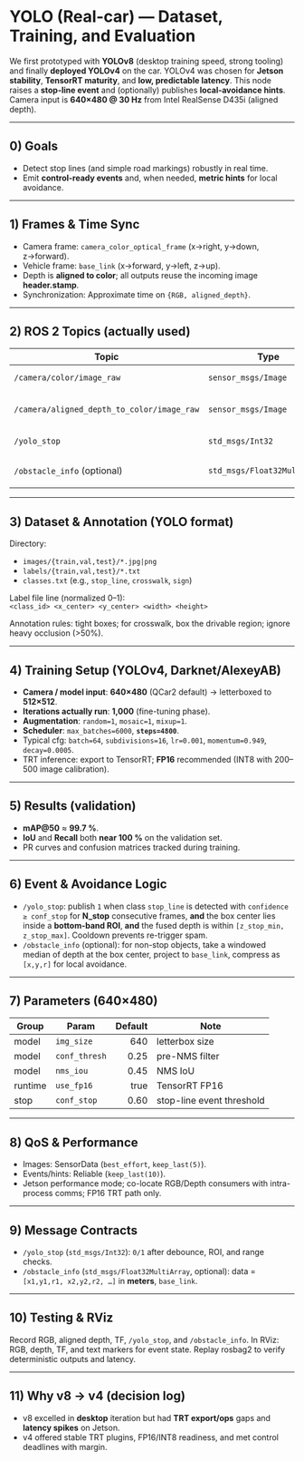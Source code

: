 # YOLO (Real-car) — Dataset, Training, and Evaluation

We first prototyped with **YOLOv8** (desktop training speed, strong tooling) and finally **deployed YOLOv4** on the car. YOLOv4 was chosen for **Jetson stability**, **TensorRT maturity**, and **low, predictable latency**. This node raises a **stop-line event** and (optionally) publishes **local-avoidance hints**. Camera input is **640×480 @ 30 Hz** from Intel RealSense D435i (aligned depth).

---

## 0) Goals
- Detect stop lines (and simple road markings) robustly in real time.
- Emit **control-ready events** and, when needed, **metric hints** for local avoidance.

---

## 1) Frames & Time Sync
- Camera frame: `camera_color_optical_frame` (x→right, y→down, z→forward).
- Vehicle frame: `base_link` (x→forward, y→left, z→up).
- Depth is **aligned to color**; all outputs reuse the incoming image **header.stamp**.
- Synchronization: Approximate time on `{RGB, aligned_depth}`.

---

## 2) ROS 2 Topics (actually used)

| Topic | Type | QoS | Notes |
|---|---|---|---|
| `/camera/color/image_raw` | `sensor_msgs/Image` | SensorData | 640×480 RGB |
| `/camera/aligned_depth_to_color/image_raw` | `sensor_msgs/Image` | SensorData | 16UC1 (mm) or 32FC1 (m) |
| `/yolo_stop` | `std_msgs/Int32` | Reliable, depth=1 | 0/1, debounced |
| `/obstacle_info` (optional) | `std_msgs/Float32MultiArray` | Reliable, depth=10 | `[x,y,r] × N` in `base_link` |


---

## 3) Dataset & Annotation (YOLO format)
Directory:
- `images/{train,val,test}/*.jpg|png`
- `labels/{train,val,test}/*.txt`
- `classes.txt` (e.g., `stop_line`, `crosswalk`, `sign`)

Label file line (normalized 0–1):  
`<class_id> <x_center> <y_center> <width> <height>`

Annotation rules: tight boxes; for crosswalk, box the drivable region; ignore heavy occlusion (>50%).

---

## 4) Training Setup (YOLOv4, Darknet/AlexeyAB)
- **Camera / model input**: **640×480** (QCar2 default) → letterboxed to **512×512**.
- **Iterations actually run**: **1,000** (fine-tuning phase).
- **Augmentation**: `random=1`, `mosaic=1`, `mixup=1`.
- **Scheduler**: `max_batches=6000`, **`steps=4800`**.
- Typical cfg: `batch=64`, `subdivisions=16`, `lr=0.001`, `momentum=0.949`, `decay=0.0005`.
- TRT inference: export to TensorRT; **FP16** recommended (INT8 with 200–500 image calibration).

---

## 5) Results (validation)
- **mAP@50** ≈ **99.7 %**.  
- **IoU** and **Recall** both **near 100 %** on the validation set.  
- PR curves and confusion matrices tracked during training.

---

## 6) Event & Avoidance Logic
- `/yolo_stop`: publish `1` when class `stop_line` is detected with `confidence ≥ conf_stop` for **N_stop** consecutive frames, **and** the box center lies inside a **bottom-band ROI**, **and** the fused depth is within `[z_stop_min, z_stop_max]`. Cooldown prevents re-trigger spam.
- `/obstacle_info` (optional): for non-stop objects, take a windowed median of depth at the box center, project to `base_link`, compress as `[x,y,r]` for local avoidance.

---

## 7) Parameters (640×480)

| Group | Param | Default | Note |
|---|---|---:|---|
| model | `img_size` | 640 | letterbox size |
| model | `conf_thresh` | 0.25 | pre-NMS filter |
| model | `nms_iou` | 0.45 | NMS IoU |
| runtime | `use_fp16` | true | TensorRT FP16 |
| stop | `conf_stop` | 0.60 | stop-line event threshold |


---

## 8) QoS & Performance
- Images: SensorData (`best_effort`, `keep_last(5)`).
- Events/hints: Reliable (`keep_last(10)`).
- Jetson performance mode; co-locate RGB/Depth consumers with intra-process comms; FP16 TRT path only.

---

## 9) Message Contracts
- `/yolo_stop` (`std_msgs/Int32`): `0/1` after debounce, ROI, and range checks.
- `/obstacle_info` (`std_msgs/Float32MultiArray`, optional): data = `[x1,y1,r1, x2,y2,r2, …]` in **meters**, `base_link`.

---

## 10) Testing & RViz
Record RGB, aligned depth, TF, `/yolo_stop`, and `/obstacle_info`. In RViz: RGB, depth, TF, and text markers for event state. Replay rosbag2 to verify deterministic outputs and latency.

---

## 11) Why v8 → v4 (decision log)
- v8 excelled in **desktop** iteration but had **TRT export/ops** gaps and **latency spikes** on Jetson.
- v4 offered stable TRT plugins, FP16/INT8 readiness, and met control deadlines with margin.
